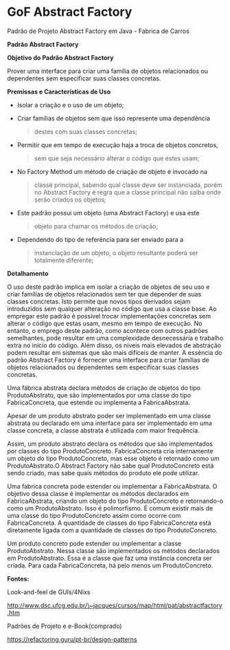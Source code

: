 # GoF Abstract Factory
Padrão de Projeto Abstract Factory em Java - Fabrica de Carros

**Padrão Abstract Factory**

**Objetivo do Padrão Abstract Factory**

Prover uma interface para criar uma família de objetos relacionados ou
dependentes sem especificar suas classes concretas.

**Premissas e Características de Uso**

-   Isolar a criação e o uso de um objeto;

-   Criar famílias de objetos sem que isso represente uma dependência
    > destes com suas classes concretas;

-   Permitir que em tempo de execução haja a troca de objetos concretos,
    > sem que seja necessário alterar o código que estes usam;

-   No Factory Method um método de criação de objeto é invocado na
    > classe principal, sabendo qual classe deve ser instanciada, porém
    > no Abstract Factory é regra que a classe principal não saiba onde
    > serão criados os objetos;

-   Este padrão possui um objeto (uma Abstract Factory) e usa este
    > objeto para chamar os métodos de criação;

-   Dependendo do tipo de referência para ser enviado para a
    > instanciação de um objeto, o objeto resultante poderá ser
    > totalmente diferente;

**Detalhamento**

O uso deste padrão implica em isolar a criação de objetos de seu uso e
criar famílias de objetos relacionados sem ter que depender de suas
classes concretas. Isto permite que novos tipos derivados sejam
introduzidos sem qualquer alteração no código que usa a classe base. Ao
empregar este padrão é possível trocar implementações concretas sem
alterar o código que estas usam, mesmo em tempo de execução. No entanto,
o emprego deste padrão, como acontece com outros padrões semelhantes,
pode resultar em uma complexidade desnecessária e trabalho extra no
início do código. Além disso, os níveis mais elevados de abstração podem
resultar em sistemas que são mais difíceis de manter. A essência do
padrão Abstract Factory é fornecer uma interface para criar famílias de
objetos relacionados ou dependentes sem especificar suas classes
concretas.

Uma fábrica abstrata declara métodos de criação de objetos do tipo
ProdutoAbstrato, que são implementados por uma classe do tipo
FabricaConcreta, que estende ou implementa a FabricaAbstrata.

Apesar de um produto abstrato poder ser implementado em uma classe
abstrata ou declarado em uma interface para ser implementado em uma
classe concreta, a classe abstrata é utilizada com maior frequência.

Assim, um produto abstrato declara os métodos que são implementados por
classes do tipo ProdutoConcreto. FabricaConcreta cria internamente um
objeto do tipo ProdutoConcreto, mas esse objeto é retornado como um
ProdutoAbstrato.O Abstract Factory não sabe qual ProdutoConcreto está
sendo criado, mas sabe quais métodos do produto ele pode utilizar.

Uma fabrica concreta pode estender ou implementar a FabricaAbstrata. O
objetivo dessa classe é implementar os métodos declarados em
FabricaAbstrata, criando um objeto do tipo ProdutoConcreto e
retornando-o como um ProdutoAbstrato. Isso é polimorfismo. É comum
existir mais de uma classe do tipo ProdutoConcreto assim como ocorre com
FabricaConcreta. A quantidade de classes do tipo FabricaConcreta está
diretamente ligada com a quantidade de classes do tipo ProdutoConcreto.

Um produto concreto pode estender ou implementar a classe
ProdutoAbstrato. Nessa classe são implementados os métodos declarados em
ProdutoAbstrato. Essa é a classe que faz uma instância concreta ser
criada. Para cada FabricaConcreta, há pelo menos um ProdutoConcreto.

**Fontes:**

Look-and-feel de GUIs/4Nixs

[<u>http://www.dsc.ufcg.edu.br/\~jacques/cursos/map/html/pat/abstractfactory.htm</u>](http://www.dsc.ufcg.edu.br/~jacques/cursos/map/html/pat/abstractfactory.htm)

Padrões de Projeto e e-Book(comprado)

[<u>https://refactoring.guru/pt-br/design-patterns</u>](https://refactoring.guru/pt-br/design-patterns)
